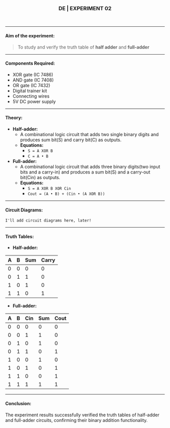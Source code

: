 <br>
<h3 align=center><b>DE | EXPERIMENT 02</b></h3>
<br>

---

#### **Aim of the experiment:**
> To study and verify the truth table of **half adder** and **full-adder**

---

#### **Components Required:**
- XOR gate (IC 7486)
- AND gate (IC 7408)
- OR gate (IC 7432)
- Digital trainer kit
- Connecting wires
- 5V DC power supply

---

#### **Theory:**
- **Half-adder:**
  - A combinational logic circuit that adds two single binary digits and produces sum bit(S) and carry bit(C) as outputs.
  - **Equations:**
    - `S = A XOR B`
    - `C = A • B`
- **Full-adder:**
  - A combinational logic circuit that adds three binary digits(two input bits and a carry-in) and produces a sum bit(S) and a carry-out bit(Cin) as outputs.
  - **Equations:**
    - `S = A XOR B XOR Cin`
    - `Cout = (A • B) + (Cin • (A XOR B))`

---

#### **Circuit Diagrams:**
```text
I'll add circuit diagrams here, later!
```

---

#### **Truth Tables:**
- **Half-adder:**

| A | B | Sum | Carry |
| - | - | --- | ----- |
| 0 | 0 | 0   | 0     |
| 0 | 1 | 1   | 0     |
| 1 | 0 | 1   | 0     |
| 1 | 1 | 0   | 1     |

- **Full-adder:**

| A | B | Cin | Sum | Cout |
| - | - | --- | --- | ---- |
| 0 | 0 | 0   | 0   | 0    |
| 0 | 0 | 1   | 1   | 0    |
| 0 | 1 | 0   | 1   | 0    |
| 0 | 1 | 1   | 0   | 1    |
| 1 | 0 | 0   | 1   | 0    |
| 1 | 0 | 1   | 0   | 1    |
| 1 | 1 | 0   | 0   | 1    |
| 1 | 1 | 1   | 1   | 1    |

---

#### **Conclusion:**

The experiment results successfully verified the truth tables of half-adder and full-adder circuits, confirming their binary addition functionality.
